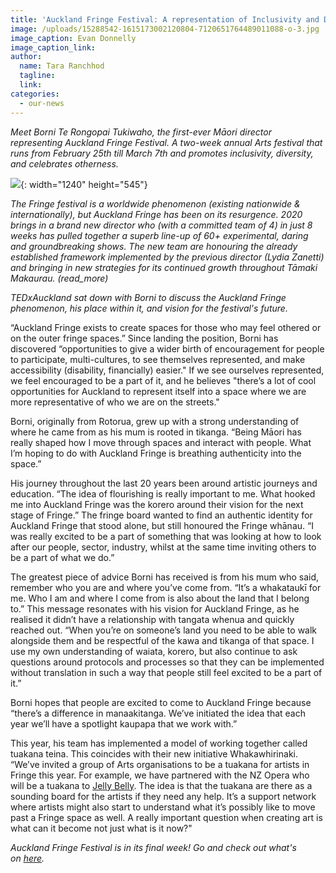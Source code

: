 ```yaml
---
title: 'Auckland Fringe Festival: A representation of Inclusivity and Diversity'
image: /uploads/15288542-1615173002120804-7120651764489011088-o-3.jpg
image_caption: Evan Donnelly
image_caption_link:
author:
  name: Tara Ranchhod
  tagline:
  link:
categories:
  - our-news
---
```


*Meet Borni Te Rongopai Tukiwaho, the first-ever Māori director representing Auckland Fringe Festival. A two-week annual Arts festival that runs from February 25th till March 7th and promotes inclusivity, diversity, and celebrates otherness.&nbsp;*

![](/uploads/fringe-q-theatre-website-hero-slider-1240x545-03-reduced-0-1.png){: width="1240" height="545"}

*The Fringe festival is a worldwide phenomenon (existing nationwide & internationally), but Auckland Fringe has been on its resurgence. 2020 brings in a brand new director who (with a committed team of 4) in just 8 weeks has pulled together a superb line-up of 60+ experimental, daring and groundbreaking shows. The new team are honouring the already established framework implemented by the previous director (Lydia Zanetti) and bringing in new strategies for its continued growth throughout Tāmaki Makaurau. (read\_more)*

*TEDxAuckland sat down with Borni to discuss the Auckland Fringe phenomenon, his place within it, and vision for the festival's future.&nbsp;*

“Auckland Fringe exists to create spaces for those who may feel othered or on the outer fringe spaces.” Since landing the position, Borni has discovered “opportunities to give a wider birth of encouragement for people to participate, multi-cultures, to see themselves represented, and make accessibility (disability, financially) easier." If we see ourselves represented, we feel encouraged to be a part of it, and he believes "there’s a lot of cool opportunities for Auckland to represent itself into a space where we are more representative of who we are on the streets."&nbsp;

Borni, originally from Rotorua, grew up with a strong understanding of where he came from as his mum is rooted in tikanga. “Being Māori has really shaped how I move through spaces and interact with people. What I’m hoping to do with Auckland Fringe is breathing authenticity into the space.”

His journey throughout the last 20 years been around artistic journeys and education. “The idea of flourishing is really important to me. What hooked me into Auckland Fringe was the korero around their vision for the next stage of Fringe.” The fringe board wanted to find an authentic identity for Auckland Fringe that stood alone, but still honoured the Fringe whānau. “I was really excited to be a part of something that was looking at how to look after our people, sector, industry, whilst at the same time inviting others to be a part of what we do.”

The greatest piece of advice Borni has received is from his mum who said, remember who you are and where you’ve come from. “It’s a whakataukī for me. Who I am and where I come from is also about the land that I belong to.” This message resonates with his vision for Auckland Fringe, as he realised it didn’t have a relationship with tangata whenua and quickly reached out. “When you’re on someone’s land you need to be able to walk alongside them and be respectful of the kawa and tikanga of that space. I use my own understanding of waiata, korero, but also continue to ask questions around protocols and processes so that they can be implemented without translation in such a way that people still feel excited to be a part of it.”

Borni hopes that people are excited to come to Auckland Fringe because “there’s a difference in manaakitanga. We’ve initiated the idea that each year we’ll have a spotlight kaupapa that we work with.”

This year, his team has implemented a model of working together called tuakana teina. This coincides with their new initiative Whakawhirinaki. “We’ve invited a group of Arts organisations to be a tuakana for artists in Fringe this year. For example, we have partnered with the NZ Opera who will be a tuakana to&nbsp;[Jelly Belly](https://www.aucklandfringe.co.nz/programme-2020/jelly-baby). The idea is that the tuakana are there as a sounding board for the artists if they need any help. It’s a support network where artists might also start to understand what it’s possibly like to move past a Fringe space as well. A really important question when creating art is what can it become not just what is it now?"&nbsp;

*Auckland Fringe Festival is in its final week\! Go and check out what's on&nbsp;[here](https://www.aucklandfringe.co.nz/events-by-genre).*